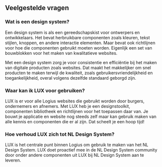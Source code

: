 ## Veelgestelde vragen

### Wat is een design system?

Een design system is als een gereedschapskist voor ontwerpers en ontwikkelaars. Het bevat herbruikbare componenten zoals kleuren, tekst stijlen, knoppen, en andere interactie elementen. Maar bevat ook richtlijnen voor hoe die componenten gebruikt moeten worden. Eigenlijk een set van bouwblokken voor het maken van kwalitatieve websites.

Met een design system zorg je voor consistentie en efficiëntie bij het maken van digitale producten zoals websites. Dat maakt het makkelijker om snel producten te maken terwijl de kwaliteit, zoals gebruikersvriendelijkheid en toegankelijkheid, overal volgens dezelfde standaard geborgd zijn.

### Waar kan ik LUX voor gebruiken?

LUX is er voor alle Logius websites die gebruikt worden door burgers, ondernemers en afnemers. Met LUX heb je een designstoolkit, componenten bibliotheek en richtlijnen voor het toepassen daar van. Je bouwt je applicatie en website nog steeds zelf maar kan gebruik maken van alle kennis en componenten die er al zijn. Dat scheelt je een hoop tijd!

### Hoe verhoud LUX zich tot NL Design System?

LUX is het centrale punt binnen Logius om gebruik te maken van het NL Design System. LUX doet proactief mee in de NL Design System community door onder andere componenten uit LUX bij NL Design System aan te leveren.
